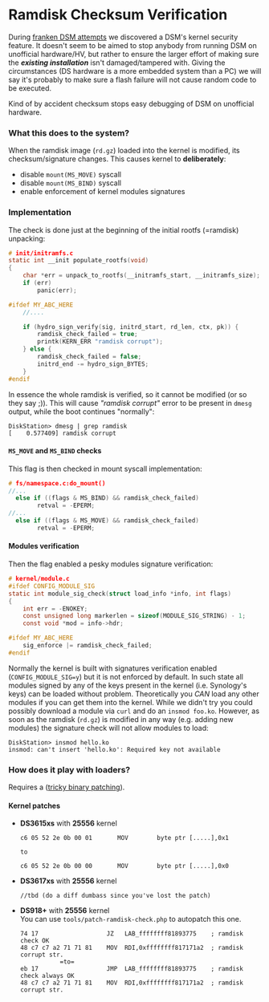 # Ramdisk Checksum Verification

During [franken DSM attempts](../VDSM/franken-dsm.md) we discovered a DSM's kernel security feature. It doesn't seem to
be aimed to stop anybody from running DSM on unofficial hardware/HV, but rather to ensure the larger effort of making
sure the ***existing installation*** isn't damaged/tampered with. Giving the circumstances (DS hardware is a more 
embedded system than a PC) we will say it's probably to make sure a flash failure will not cause random code to be 
executed.

Kind of by accident checksum stops easy debugging of DSM on unofficial hardware.

### What this does to the system?
When the ramdisk image (`rd.gz`) loaded into the kernel is modified, its checksum/signature changes. This causes kernel 
to **deliberately**:
  - disable `mount(MS_MOVE)` syscall
  - disable `mount(MS_BIND)` syscall
  - enable enforcement of kernel modules signatures


### Implementation
The check is done just at the beginning of the initial rootfs (=ramdisk) unpacking:

  ```c
  # init/initramfs.c
  static int __init populate_rootfs(void)
  {
      char *err = unpack_to_rootfs(__initramfs_start, __initramfs_size);
      if (err)
          panic(err);     
  
  #ifdef MY_ABC_HERE
      //....
  
      if (hydro_sign_verify(sig, initrd_start, rd_len, ctx, pk)) {
          ramdisk_check_failed = true;
          printk(KERN_ERR "ramdisk corrupt");
      } else {
          ramdisk_check_failed = false;
          initrd_end -= hydro_sign_BYTES;
      }
  #endif 
  ```

In essence the whole ramdisk is verified, so it cannot be modified (or so they say ;)). This will cause 
*"ramdisk corrupt"* error to be present in `dmesg` output, while the boot continues "normally":

  ```
  DiskStation> dmesg | grep ramdisk  
  [    0.577409] ramdisk corrupt
  ```


#### `MS_MOVE` and `MS_BIND` checks
This flag is then checked in mount syscall implementation:
  ```c
  # fs/namespace.c:do_mount()
  //...
    else if ((flags & MS_BIND) && ramdisk_check_failed)
          retval = -EPERM;
  //...
    else if ((flags & MS_MOVE) && ramdisk_check_failed)
          retval = -EPERM;
  ```


#### Modules verification
Then the flag enabled a pesky modules signature verification:
  ```c
  # kernel/module.c
  #ifdef CONFIG_MODULE_SIG
  static int module_sig_check(struct load_info *info, int flags)
  {
      int err = -ENOKEY;
      const unsigned long markerlen = sizeof(MODULE_SIG_STRING) - 1;
      const void *mod = info->hdr;
  
  #ifdef MY_ABC_HERE
      sig_enforce |= ramdisk_check_failed;
  #endif  
  ```

Normally the kernel is built with signatures verification enabled (`CONFIG_MODULE_SIG=y`) but it is not enforced by 
default. In such state all modules signed by any of the keys present in the kernel (i.e. Synology's keys) can be loaded 
without problem. Theoretically you *CAN* load any other modules if you can get them into the kernel. While we didn't try 
you could possibly download a module via `curl` and do an `insmod foo.ko`. However, as soon as the ramdisk (`rd.gz`) is 
modified in any way (e.g. adding new modules) the signature check will not allow modules to load:

  ```
  DiskStation> insmod hello.ko
  insmod: can't insert 'hello.ko': Required key not available
  ```


### How does it play with loaders?
Requires a ([tricky binary patching](README.md#kernel-binary-patching)).


#### Kernel patches
  - **DS3615xs** with **25556** kernel
    ```
    c6 05 52 2e 0b 00 01       MOV        byte ptr [.....],0x1
  
    to
  
    c6 05 52 2e 0b 00 00       MOV        byte ptr [.....],0x0
    ```
  
  - **DS3617xs** with **25556** kernel
    ```
    //tbd (do a diff dumbass since you've lost the patch)
    ```

  - **DS918+** with **25556** kernel  
    You can use `tools/patch-ramdisk-check.php` to autopatch this one.
    ```
    74 17                   JZ   LAB_ffffffff81893775    ; ramdisk check OK
    48 c7 c7 a2 71 71 81    MOV  RDI,0xffffffff817171a2  ; ramdisk corrupt str.
               =to=
    eb 17                   JMP  LAB_ffffffff81893775    ; ramdisk check always OK
    48 c7 c7 a2 71 71 81    MOV  RDI,0xffffffff817171a2  ; ramdisk corrupt str.
    ```

